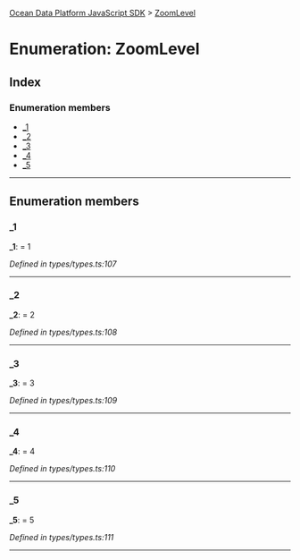 [Ocean Data Platform JavaScript SDK](../README.md) > [ZoomLevel](../enums/zoomlevel.md)

# Enumeration: ZoomLevel

## Index

### Enumeration members

* [_1](zoomlevel.md#_1)
* [_2](zoomlevel.md#_2)
* [_3](zoomlevel.md#_3)
* [_4](zoomlevel.md#_4)
* [_5](zoomlevel.md#_5)

---

## Enumeration members

<a id="_1"></a>

###  _1

**_1**:  = 1

*Defined in types/types.ts:107*

___
<a id="_2"></a>

###  _2

**_2**:  = 2

*Defined in types/types.ts:108*

___
<a id="_3"></a>

###  _3

**_3**:  = 3

*Defined in types/types.ts:109*

___
<a id="_4"></a>

###  _4

**_4**:  = 4

*Defined in types/types.ts:110*

___
<a id="_5"></a>

###  _5

**_5**:  = 5

*Defined in types/types.ts:111*

___


